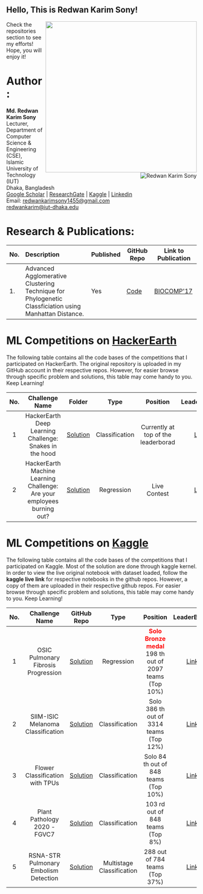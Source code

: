 ## Hello, This is Redwan Karim Sony!

[<img align="right" width="400" src="https://github-readme-stats.vercel.app/api?username=redwankarimsony&show_icons=true"/>](https://github.com/redwankarimsony/)


Check the repositories section to see my efforts! Hope, you will enjoy it!
<br/>
<p><img align='right' src="https://komarev.com/ghpvc/?username=redwankarimsony" alt="Redwan Karim Sony" /> </p>












# Author: 
**Md. Redwan Karim Sony** <br/>
Lecturer, <br/>
Department of Computer Science & Engineering (CSE), <br/>
Islamic University of Technology (IUT) <br/>
Dhaka, Bangladesh <br/>
[Google Scholar](https://scholar.google.com/citations?user=bQeQW8AAAAAJ&hl=en) | [ResearchGate](https://www.researchgate.net/profile/Redwan_Sony)  | [Kaggle](https://www.kaggle.com/redwankarimsony) | [Linkedin](https://bd.linkedin.com/in/redwankarimsony/) </br>
Email: redwankarimsony1455@gmail.com<br>
	redwankarim@iut-dhaka.edu
	
# Research & Publications:
|No.| Description | Published | GitHub Repo | Link to Publication|
|:---|:-----------|------------|-------------|--------------------|
|1. |Advanced Agglomerative Clustering Technique for Phylogenetic Classficiation using Manhattan Distance.| Yes | [Code](https://github.com/redwankarimsony/AACT)|[BIOCOMP'17](https://csce.ucmss.com/cr/books/2017/LFS/CSREA2017/BIC3194.pdf)|

	
	
# ML Competitions on [HackerEarth](https://www.hackerearth.com/challenges/)

The following table contains all the code bases of the competitions that I participated on HackerEarth. The original repository is uploaded in my GitHub account in their respective repos. However, for easier browse through specific problem and solutions, this table may come handy to you. Keep Learning!

| No. |                                  Challenge Name                                  |                                                                                           Folder                                                                                            |      Type      |                       Position                        | LeaderBoard |
| :-: | :------------------------------------------------------------------------------: | :-----------------------------------------------------------------------------------------------------------------------------------------------------------------------------------------: | :------------: | :---------------------------------------------------: | :---------: |
|  1  |           HackerEarth Deep Learning Challenge: Snakes in the hood         |         [Solution](https://github.com/redwankarimsony/hackerearth-snake-in-the-hood)         | Classification |       Currently at top of the leaderborad       | [Link](https://www.hackerearth.com/challenges/competitive/hackerearth-deep-learning-challenge-snake-breed-detection/leaderboard/identify-the-snake-breed-5-66d9a9f5/) |
|  2  |           HackerEarth Machine Learning Challenge: Are your employees burning out?        |         [Solution](https://github.com/redwankarimsony/hackerearth_employee_burnout)         | Regression |       Live Contest      | [Link](https://www.hackerearth.com/challenges/competitive/hackerearth-machine-learning-challenge-predict-burnout-rate/leaderboard/predict-the-employee-burn-out-rate-7-6340b4e3/) |



# ML Competitions on [Kaggle](https://www.kaggle.com/)

The following table contains all the code bases of the competitions that I participated on Kaggle. Most of the solution are done through kaggle kernel. In order to view the live original notebook with dataset loaded, follow the **kaggle live link** for respective notebooks in the github repos.  However, a copy of them are uploaded in their respective github repos. For easier browse through specific problem and solutions, this table may come handy to you. Keep Learning!

| No. |                                  Challenge Name                                  |                                                                                         GitHub Repo                                                                                            |      Type      |                       Position                        | LeaderBoard |
| :-: | :------------------------------------------------------------------------------: | :-----------------------------------------------------------------------------------------------------------------------------------------------------------------------------------------: | :------------: | :---------------------------------------------------: | :---------: |
|  1  |           OSIC Pulmonary Fibrosis Progression        |         [Solution](https://github.com/redwankarimsony/OSIC-Pulmonary-Fibrosis-Progression)         |  Regression |       <font color = 'red'> **Solo Bronze medal** </font> </br> 198 th out of 2097 teams (Top 10%)        | [Link](https://www.kaggle.com/c/osic-pulmonary-fibrosis-progression/leaderboard) |
|  2  |           SIIM-ISIC Melanoma Classification         |         [Solution](https://github.com/redwankarimsony/SIIM-ISIC-Melanoma-Classification)         | Classification |       Solo 386 th out of 3314 teams (Top 12%)       | [Link](https://www.kaggle.com/c/siim-isic-melanoma-classification/leaderboard) |
|  3  |           Flower Classification with TPUs        |         [Solution](https://github.com/redwankarimsony/Flower-Classification-with-TPUs)         | Classification |       Solo 84 th out of 848 teams (Top 10%)       | [Link](https://www.kaggle.com/c/flower-classification-with-tpus/leaderboard) |
|  4  |           Plant Pathology 2020 - FGVC7      |         [Solution](https://github.com/redwankarimsony/Plant-Pathology-2020---FGVC7)         | Classification |       103 rd out of 848 teams (Top 8%)       | [Link](https://www.kaggle.com/c/plant-pathology-2020-fgvc7/leaderboard) |
| 5   |RSNA-STR Pulmonary Embolism Detection |       [Solution](https://github.com/redwankarimsony/RSNA-STR-Pulmonary-Embolism-Detection/)         | Multistage Classification |       288 out of 784 teams (Top 37%)       | [Link](https://www.kaggle.com/c/rsna-str-pulmonary-embolism-detection/leaderboard) |



